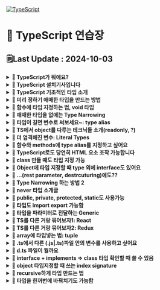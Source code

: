 [![TypeScript](https://img.shields.io/badge/typescript-%23007ACC.svg?style=for-the-badge&logo=typescript&logoColor=white)](https://github.com/MinSungJe/Web_Prac)
# 📝 TypeScript 연습장
## 🗒️Last Update : 2024-10-03
<details>
<summary><b>🤔 TypeScript가 뭐에요?</b></summary>

- JavaScript + Type부분 업그레이드 => TypeScript
    - Dynamic typing을 지원하는 JS에서 type을 엄격하게 체크하도록 변경
        1. 타입 관련 에러를 잡아줌
        2. 에러의 퀄리티가 좋아짐
- JS 문법 그대로 TS에서 사용가능
</details>

<details>
<summary><b>🤔 TypeScript 설치기사입니다</b></summary>

- HTML/CSS/JavaScript
    1. nodejs 설치
    2. VScode 에디터 준비
    3. 터미널 열고 <code>npm install -g typescript</code>
    4. 코드짤 폴더 만들고 에디터로 폴더 오픈
    5. <code>어쩌구.ts</code> 파일 생성 후 코드 작성
    6. <code>tsconfig.json</code> 생성 후 내용 작성
        ```json
        {
            "compilerOptions": {

                "target": "es5", // 'es3', 'es5', 'es2015', 'es2016', 'es2017','es2018', 'esnext' 가능
                "module": "commonjs", //무슨 import 문법 쓸건지 'commonjs', 'amd', 'es2015', 'esnext'
                // -------------- 보통은 여기까지 --------------
                "allowJs": true, // js 파일들 ts에서 import해서 쓸 수 있는지 
                "checkJs": true, // 일반 js 파일에서도 에러체크 여부 
                "jsx": "preserve", // tsx 파일을 jsx로 어떻게 컴파일할 것인지 'preserve', 'react-native', 'react'
                "declaration": true, //컴파일시 .d.ts 파일도 자동으로 함께생성 (현재쓰는 모든 타입이 정의된 파일)
                "outFile": "./", //모든 ts파일을 js파일 하나로 컴파일해줌 (module이 none, amd, system일 때만 가능)
                "outDir": "./", //js파일 아웃풋 경로바꾸기
                "rootDir": "./", //루트경로 바꾸기 (js 파일 아웃풋 경로에 영향줌)
                "removeComments": true, //컴파일시 주석제거 

                "strict": true, //strict 관련, noimplicit 어쩌구 관련 모드 전부 켜기
                "noImplicitAny": true, //any타입 금지 여부
                "strictNullChecks": true, //null, undefined 타입에 이상한 짓 할시 에러내기 
                "strictFunctionTypes": true, //함수파라미터 타입체크 강하게 
                "strictPropertyInitialization": true, //class constructor 작성시 타입체크 강하게
                "noImplicitThis": true, //this 키워드가 any 타입일 경우 에러내기
                "alwaysStrict": true, //자바스크립트 "use strict" 모드 켜기

                "noUnusedLocals": true, //쓰지않는 지역변수 있으면 에러내기
                "noUnusedParameters": true, //쓰지않는 파라미터 있으면 에러내기
                "noImplicitReturns": true, //함수에서 return 빼먹으면 에러내기 
                "noFallthroughCasesInSwitch": true, //switch문 이상하면 에러내기 
            }
        }
        ```
    7. 터미널켜서 <code>tsc -w</code> 입력
        - 브라우저는 무조건 js만 읽을 수 있음
        - 해당 명령어는 ts파일을 js파일로 자동변환해주는 명령어임(컴파일)
        - 컴파일 옵션은 tsconfig.json에서 설정가능
    8. 변환된 js파일을 html에 적용
- React
    - 기존 React 프로젝트에 설치(에러 발생할 수 있음)
        <code>npm install --save typescript @types/node @types/react @types/react-dom @types/jest</code>
    - 그냥 처음부터 React 프로젝트 새로 만들기
        <code>npx create-react-app my-app --template typescript</code>
- Vue
    1. 터미널 열고 <code>vue add typescript</code> -> 라이브러리 설치
    2. vue 파일에서 타입스크립트를 쓰려면 lang 옵션을 켜두고 쓰면 됨
        ```html
        <script lang="ts">
            ...
        </script>
        ```
</details>

<details>
<summary><b>🤔 TypeScript 기초적인 타입 소개</b></summary>

- <b>TypeScript에서는 변수에 타입 지정 가능 = 변수에 실드씌우는 것임</b>
    - <code>변수명 :타입명</code>
        ```ts
        let 이름 :string = 'Min';
        let 나이 :number = 25;
        let 결혼여부 :boolean = false;
        let 널 :null = null;
        let 언디파인드 :undefined = undefined;
        let 회원들: string[] = ['Min', 'Kim']
        let 회원정보:{name: string, age: number} = { name: 'Min', age: 25 }
        ```
    - 장점: 타입이 실수로 변경될 때 에러 내줌
    - 사실.. TypeScript에서 타입지정은 원래 자동으로 됨 -> 타입지정 문법 생략가능
</details>

<details>
<summary><b>🤔 미리 정하기 애매한 타입을 만드는 방법</b></summary>

- ❗<b>Union Type</b>
    - 타입에 |(or) 기호 사용해서 새로운 타입을 만들 수 있음(가변적인 타입)
        ```ts
        let 회원 :number | string = 123;
        let 어레이 :(number|string)[] = [1, '2', 3]
        let 오브젝트 :{a : string|number} = {a : '123'}
        ```
- ❗<b>any Type</b>
    - 모든 자료형을 허용하는 타입(타입실드 해제)
        ```ts
        let 아무거나 :any;
        ```
- ❗<b>unknown Type</b>
    - 모든 자료형을 허용하는 타입2, 하지만 unknown이라는 타입을 부여함
    - 무조건 타입실드를 해제하는게 아니라 any보다 안전성 있음
        ```ts
        let 아무거나2 :unknown;
        ```
</details>

<details>
<summary><b>🤔 함수에 타입 지정하는 법, void 타입</b></summary>

- ❗<b>함수는 파라미터, return값에 타입을 지정할 수 있음</b>
    ```ts
    function 함수(x: 파라미터타입1, y: 파라미터타입2): 리턴타입 {
        return 리턴타입의 자료
    }
    함수(파라미터타입1의 자료형, 파라미터타입2의 자료형)
    ```
- 타입 지정된 파라미터는 함수쓸때 필수로 들어가야 함
    - ❗<b>파라미터가 옵션일 경우 ?을 이용해 옵션으로 선언 가능</b>
        - 들어올 수 있다~란 뜻이긴 한데 ❗<b>정확히는 union 타입으로 undefined랑 결합된거랑 똑같음</b>
        - 함수 파라미터 뿐만 아니라 object내 키값에도 ?를 사용할 수 있음
            ```ts
            function 내함수(x? :number) { 
                
            }
            내함수(); //가능
            내함수(2); //가능

            // 위 함수는 아래 함수랑 똑같은 함수임
            function 내함수(x :number|undefined) {

            }
            ```
- 함수에서 어떤 값을 return하지 않는 함수의 경우 return값 타입에 void 지정 가능
    - 실수로 return 하는 것을 막아줄 수 있음
        ```ts
        function 내함수(x :number) :void { 
            return x * 2 // void인데 뭔가 return하려고 하니까 여기서 에러남 
        }
        ```
</details>

<details>
<summary><b>🤔 애매한 타입을 없애는 Type Narrowing</b></summary>

- ❗<b>어떤 변수가 타입이 아직 불확실하면 if문 등으로 Narrowing 해줘야 조작 가능!</b>
    - 예를 들어 애매한 타입에 조작을 하는 경우가 있음
        ```ts
        function 내함수(x :number | string){
            return x + 1 // Error! 
            // number|string 이라는 타입엔 number를 더할 수 없기 때문
        }
        ```
- Narrowing 방법은 다음과 같음
    - 그냥 현재 변수의 타입이 뭔지 특정지을 수 있기만 하면 다 인정해줌
        - <code>if (typeof 변수 === '타입명') {}</code>
            - TS에선 함수 안에서 if문 쓸때 마지막 else문 없으면 에러날 수 있음
        - <code>속성명 in 오브젝트자료</code>
        - <code>인스턴스 instanceof 부모class</code>
    - 아니면 assertion 문법(타입 덮어쓰기)
        1. Narrowing 할 때 씀: 타입을 변경할 때 쓰는게 아님, 에러남
        2. 무슨 타입이 들어올지 100% 확실할 때 쓰셈
        3. 대표적인 사용처
            - 왜 타입에러가 나는지 정말 모르겠는 상황에 임시 에러해결용
            - 내가 어떤 타입이 들어올지 정말 확실하게 알고 있는데 컴파일러 에러가 방해할 때
        - 사용법: <code>변수 as 타입명</code>
        - 옛날 as문법: <code>&lt;number&gt;이름</code>: html 태그랑 헷갈려서 안 씀
</details>

<details>
<summary><b>🤔 타입이 길면 변수로 써보세요~: type alias</b></summary>

- ❗<b>타입이 너무 길면 변수에 담아쓸 수 있음 => type alias(=별명)</b>
    - type 변수 작명 관습: 일반 변수랑 차이점을 만들기 위해 영어 대문자로 시작
        ```ts
        type Animal = string | number | undefined;
        let 동물 :Animal;
        ```
    - object 타입도 저장 가능
        ```ts
        type 사람 = {
            name : string,
            age : number,
        }

        let teacher :사람 = { name : 'john', age : 20 } 
        ```
    - type 키워드 여러 개를 합칠 수 있음
        - 일반적인 방법으로 <code>|</code>(or) 연산자 활용
            ```ts
            type Name = string;
            type Age = number;
            type NewOne = Name | Age; 
            ```
        - object에 지정한 타입의 경우에도 합치기(=extend) 가능: <code>&</code>(and) 연산자 활용
            ```ts
            type PositionX = { x: number };
            type PositionY = { y: number };
            type XandY = PositionX & PositionY
            let 좌표 :XandY = { x : 1, y : 2 }
            ```
    - type 키워드는 재정의 불가
        ```ts
        type Name = string;
        type Name = number; // 에러남
        ```
</details>

<details>
<summary><b>🤔 TS에서 object를 다루는 테크닉들 소개(readonly, ?)</b></summary>

- readonly
    - const 자료는 원래 재할당이 불가능한 자료임
    - 하지만 const로 object를 선언하면 그 안의 값을 변경하는 걸 막지 않음
    - 이걸 막는 키워드: <code>readonly</code>
        ```ts
        type User = {
            readonly name : string,
        }

        let 유저: User = {
            name : '민성제'
        }

        유저.name = '성민제' // readonly라서 에러남
        ```
- ?
    - 함수 파라미터랑 비슷하게 object의 키값에도 ?를 사용할 수 있음
    - <code>타입?</code> = <code>타입 | undefined</code>
        ```ts
        type Square = {
            color? : string,
            width : number,
        }

        let 네모2 :Square = { 
            width : 100 
        }
        ```
</details>

<details>
<summary><b>🤔 더 엄격해진 변수: Literal Types</b></summary>

- 특정한 값만 넣을 수 있는 타입을 만들 수 있음!: Literal Types
- 사용법
    ```ts
    let 이름: 'MinSungJe';
    ```
- 쓰는 이유
    - 변수가 뭐가 들어올지 더 엄격하게 관리 가능
    - VSCode의 기능에 의해 자동완성 가능
    - const 변수의 업그레이드 버전이라고 볼 수 있음
        - const 변수는 값을 바꿀 수 없지만, 다른 옵션을 부여할 수 없음
        - Literal Type은 |(or) 연산자의 사용이 가능하므로 옵션부여 가능
            ```ts
            let 방향: 'left' | 'right';
            방향 = 'left'; // left 또는 right만 가능(옵션 부여)
            ```
- Literal Type은 함수 파라미터에도 당연히 사용가능
    - 이 때, 변수처럼 쓸 수 있다해서 ❗<b>함수 파라미터에 해당 타입을 맞추라고 한거지 해당 자료를 넣으라고 한 게 아니란 거에 유의!</b>
        ```ts
        var 자료 = {
            name : 'kim'
        }

        function 내함수(a : 'kim') {}
        
        // 에러남, 'kim'이라는 타입만 받는데 string을 넣었기 때문
        내함수(자료.name)
        ```
    - 이에 대한 해결책으로는 3가지가 있음
        1. object 만들 때 object안의 요소에 대한 타입 미리 정하기
        2. assertion을 써서 강제로 타입부여
        3. <code>as const</code>를 object에 붙이기
        - ❗<b><code>as const</code>는 object를 마치 const처럼 절대 변경할 수 없는 값으로 박제</b>하는 효과임
            1. object내 key값들의 타입을 value(Literal Type)로 바꿔줌
            2. object 안에 있는 모든 속성을 readonly로 바꿔줌(변경하면 에러)
                ```ts
                var 자료 = {
                    name : 'kim'
                } as const; // as const 추가

                function 내함수(a : 'kim') {}
                내함수(자료.name) // 에러 안남
                ```
</details>

<details>
<summary><b>🤔 함수와 methods에 type alias를 지정하고 싶어요</b></summary>

- function type도 type alias로 저장이 가능함
    ```ts
    type NumOut = (x: number, y: number ) => number;
    ```
- 저장된 function type을 사용하고 싶다면 함수선언식이 아닌 함수표현식으로 함수를 작성해야 함
    ```ts
    type NumOut = (x: number, y: number ) => number;
    function Numout() { return x+y } // 함수선언식, type alias 적용 불가능
    let 함수이름작명: NumOut = function(x,y){
        return x + y
    } // 함수표현식
    ```
- methods(오브젝트 안 함수) 안에도 타입지정 가능
    ```ts
    type Member = {
        name : string,
        age : number,
        plusOne : ( x :number ) => number,
        changeName : () => void
    }

    let 회원정보: Member = {
        name : 'kim',
        age : 30,
        plusOne (x){
            return x + 1
        },
        changeName : () => {
            console.log('안녕')
        }
    }
    
    회원정보.plusOne(1);
    회원정보.changeName();
    ```
</details>

<details>
<summary><b>🤔 TypeScript로도 당연히 HTML 요소 조작 가능합니다</b></summary>

- TS는 JS에 type을 더한 것 뿐이므로 당연히 JS처럼 HTML 요소를 다룰 수 있음
- 근데 JS 쓰듯이 그냥 쓰면 에러남
    - <code>querySelector()</code>로 찾은 요소는 해당하는 요소가 없을 수 있기 때문에 type이 <code>Element|null</code>인 Union Type임
    - 근데 <b>요소를 조작하려면 Union 타입이 아닌 Element 타입으로 Narrowing 시켜야 함!</b>
        ```ts
        let 제목 = document.querySelector('#title');
        제목.innerHTML = '반갑소' // 에러, Narrowing 필요
        ```
- HTML 조작 시 narrowing 과정 5가지
    1. <code>제목 != null</code>로 narrowing
        ```ts
        let 제목 = document.querySelector('#title');
        if (제목 != null) {
            제목.innerHTML = '반갑소'
        }
        ```
    2. ❗<b><code>instanceof</code>로 narrowing</b>: 더 좋은 방법임
        ```ts
        let 제목 = document.querySelector('#title');
        if (제목 instanceof HTMLElement) { // 해당 클래스의 instance인지 확인하는 키워드
            제목.innerHTML = '반갑소'
        }
        ```
    3. assertion으로 사기치기
        ```ts
        let 제목 = document.querySelector('#title') as HTMLElement;
        제목.innerHTML = '반갑소'
        ```
    4. optional chaining 연산자: 왼쪽에 있는 object 자료 안에 .innerHTML이 있으면 그거 쓰고 없으면 undefined 남겨주세요~
        ```ts
        let 제목 = document.querySelector('#title');
        if (제목?.innerHTML != undefined) { // optional chaining
            제목.innerHTML = '반갑소'
        }
        ```
    5. 그냥 tsconfig의 strict 설정 false로 끄기
- HTML 조작 시 주의점
    - ❗<b>HTML 요소를 <code>instanceof</code>로 narrowing 할 때 해당 태그에 맞는 상세타입으로 narrowing 해줘야함!</b>
        - a -> HTMLAnchorElement
        - img -> HTMLImageElement
        - h4 -> HTMLHeadingElement
        - 기타등등..
    - 이벤트리스너 붙일 때 optional chaining 신문법 사용 가능
        ```ts
        let 버튼 = document.getElementById('button');

        // 버튼에 addEventListener 있으면 붙여주고 없으면 undefined로 남겨줘
        버튼?.addEventListener('click', function(){
            console.log('안녕')
        }) 
        ```
</details>

<details>
<summary><b>🤔 class 만들 때도 타입 지정 가능</b></summary>

- class 필드 타입 지정 가능
- 필드 값에 미리 선언해둬야 constructor에서 사용 가능
- Prototype 함수(필드와 똑같은 위치에서 선언)에 타입지정 가능
- 당연히 함수 관련된 rest parameter, default parameter 사용 가능
    ```ts
    class Person {
        data: number = 0 // 필드 타입 지정 가능
        name: string; // 필드값에 미리 선언해둬야 constructor 사용 가능
        constructor(파라미터: string) { // 파라미터에도 타입지정 가능
            this.name = 파라미터
        }

        // 프로토타입 함수에도 타입지정 가능
        함수(a: string): void {
            console.log('프로토타입 함수임: '+a)
        }
    }

    let 사람1 = new Person('Min')
    let 사람2 = new Person('Sung')
    사람1.함수('테스트')
    ```
</details>

<details>
<summary><b>🤔 Object에 타입 지정할 때 type 외에 interface도 있어요</b></summary>

- Object에 타입 지정할 때 type 말고도 class처럼 interface를 이용해 지정할 수 있음
    ```js
    // class 선언하듯 interface로 타입선언
    interface Square {
        color: string,
        width: number
    }
    let 네모: Square = {color: 'red', width: 100}
    ```
- ❗<b>interface 장점: extends로 복사가능!</b>
    ```ts
    interface Student {
        name: string
    }
    interface Teacher extends Student {
        age: number
    }

    let 학생: Student = { name: 'Min' }
    let 선생: Teacher = { name: 'Min', age: 20 }
    ```
    - 만약 extends 쓸 때 중복속성 발생하면 에러로 잡아줌
- 사실 type도 & 기호(intersection type)을 이용해 비슷하게 장점구현 가능
    - & 기호(intersection type): 두 타입을 전부 만족하는 타입
        ```ts
        type Animal = { name: string };
        type Cat = { age: number } & Animal
        ```
    - 만약 &로 연결할 때 중복속성 발생하면 미리 에러가 안나므로 주의
- type과 interface의 차이점
    - ❗<b>interface는 중복선언 가능하지만, type은 중복선언 불가능</b>
        - interface를 중복선언하면 두 interface가 합쳐진다!! (유연)
            - 외부 라이브러리같은 경우 interface 많이 씀
            - 추후에 해당 타입에 뭐 더하는게 쉬움
        - type은 중복선언하면 에러가 발생한다. (엄격)
</details>

<details>
<summary><b>🤔 ...(rest parameter, destrcuturing)에도??</b></summary>

- rest parameter에도 타입지정가능: Array 형태로 들어오므로 Array 식으로 선언
    ```ts
    function 함수(...a: (number|string)[]) {
        console.log(a)
    }
    함수(1,2,3,4,5,6,'히히')
    ```
- destructuring 할 때도 타입 지정 가능
    ```ts
    let 오브젝트 = {student: true, age: 20}

    function 함수({student, age}: {student: boolean, age: number}) {
        console.log(student, age)
    }
    함수(오브젝트)
    ```
</details>

<details>
<summary><b>🤔 Type Narrowing 하는 방법 2</b></summary>

- null & undefined 타입 체크하려는 경우
    ```ts
    function 함수(a: string|undefined) {
    if (a && typeof a === 'string') {
            // a가 undefined면 조건문 실행 X / string이면 조건문 실행 O
        }
    }
    ```
- typeof 연산자는 number, string, boolean, object 등의 기본적인 타입만 판정가능
- ❗<b>in 키워드로 object narrowing 가능</b>
    - <code>속성명 in 오브젝트자료</code>
        ```ts
        type Fish = {swim: string};
        type Bird = {fly: string};

        function 함수(animal: Fish|Bird) {
            if ('swim' in animal) { // Fish라고 Narrowing 됨
                let 변수 = animal.swim
            }
        }
        ```
- ❗<b>object 두개가 비슷하면 부모 class가 누군지 물어봐서 narrowing 가능</b>
    - <code>오브젝트명 instanceof 부모class</code>
        ```ts
        let 날짜 = new Date()
        if (날짜 instanceof Date) {
            // Date의 인스턴스일때 실행됨
        }
        ```
- ❗<b>비슷한 object 타입일 경우 literal type 강제로 만들어두면 도움됨</b>
    ```ts
    type Car = {
        wheel: '4개',
        color: string
    }

    type Bike = {
        wheel: '2개'
        color: string
    }

    function 함수(x: Car|Bike) {
        if (x.wheel === '4개') {
            // 리터럴 타입을 이용해 Car타입만 통과되도록 Narrowing
        }
    }
    ```
- ❗<b>결론: 논리적으로 이 타입인지 특정지을 수 있으면 Narrowing으로 인정해줌</b>
</details>

<details>
<summary><b>🤔 never 타입 소개글</b></summary>

- ❗<b>never: 코드를 이상하게 짜면 출몰하는 타입</b>
    1. 뭔가 이상한 narrowing
    2. 어떤 함수표현식(에러내뿜는함수)은 return 타입이 자동으로 never
        ```ts
        let 함수 = () => {
            throw new Error() {

            }
        }
        ```
- function return 값이 다음과 같을 경우 붙일 수도 있음
    1. return 값이 없어야 함
    2. endpoint가 없어야 함
        - 사실 모든 함수는 <code>return undefined</code>를 가지고 있음
        - 따라서 어떤 함수가 절대 끝나지 않아야 함
            1. 에러가 나는 함수
            2. 반복문이 멈추지 않는 함수
- 그럼 이거를 어디다가 써요?
    - 대부분 쓸데 없음: void로 대체 가능
    - 근데 몇몇 경우에 출몰하는 경우가 있으므로 알아만 두자~
</details>

<details>
<summary><b>🤔 public, private, protected, static도 사용가능</b></summary>

- 타입스크립트는 객체 지향 언어에 사용하는 public, private, protected, static 키워드 사용 가능
- 이 키워드를 쓰면 constructor 안에서 `this.name = name` 같은거 생략가능
    ```ts
    // 수정 전
    class Person { 
        name;
        constructor ( name: string ){  
            this.name = name;
        } 
    }
    let 사람1 = new Person('Min')

    // 수정 후
    class Person { 
        constructor ( public name: string ){  

        } 
    }
    let 사람1 = new Person('Min')
    ```
- <b>public</b>
    - class 안의 원하는 속성 왼쪽에 붙이면 그 속성은 아무데서나 수정 가능
        ```ts
        class User {
        public name: string;

        constructor(){
                this.name = 'kim';
            }
        }

        let 유저1 = new User();
        유저1.name = 'park';  //가능
        ```
        - 사실 속성을 그냥 만들면 public이 왼쪽에 몰래 부여됨
        - (참고) public 키워드는 class 내 prototype 함수에도 붙일 수 있음
- <b>private</b>
    - class 안의 원하는 속성 왼쪽에 붙이면 ❗<b>그 속성은 무조건 class {} 안에서만 수정 가능</b>
    - class 안에서만 사용하고 싶은 중요한 변수나 속성에 사용(안전장치)
    - 외부에서 수정하면 안되는 변수나 속성에 사용
        ```ts
        class User {
        public name: string;
        private familyName: string;  

        constructor() {
                this.name = 'SungJe';
                let hello = this.familyName + 'Min'; // 가능
            }
        }

        let 유저1 = new User();
        유저1.name = 'MinJe';  // 가능
        유저1.familyName = 'Kim'; // 에러남
        ```
    - private 부여된 속성을 class 밖에서 수정해야할 경우
        1. class 안에 private 속성을 수정하는 함수를 만들고(setter)
        2. 외부에서 함수를 실행시키면 됨
- <b>protected</b>
    - class 안의 원하는 속성 왼쪽에 붙이면 private랑 비슷하게 class {} 안에서만 사용가능
    - private랑 다른 점은 `extends`된 class {} 안에서도 사용가능
        ```ts
        class User {
            protected x = 10
        }

        class NewUser extends User {
            doThis() {
                this.x = 20 // 사용가능
            }
        }
        ```
- <b>static</b>
    - class 안의 원하는 속성 왼쪽에 붙이면 부모 class에 직접 부여됨
    - class로 만든 자식에게 물려주지 않음, extends 하면 잘 따라옴
    - 특정 속성을 숨길 때 사용 가능하지만.. 그럴거면 private, protected 쓰는게 나음
    - 위 3가지 속성과 동시에 사용 가능
        ```ts
        class User {
            public static x = 10
            y = 20
        }

        let 자식 = new User()
        console.log(자식) // x가 나오지 않음
        console.log(User.x) // x가 출력됨
        ```
</details>

<details>
<summary><b>🤔 타입도 import export 가능함</b></summary>

- 타입도 JS import/export 하는 것 처럼 내보내고 불러낼 수 있음
    ```ts
    // (a.ts)
    export type Name = string

    // (index.ts)
    import {Name} from './a'
    let 변수: Name = 'Sung'
    ```
- 예전에는 import/export 문법이 없어서 파일을 여러개 불러왔었음
    - 변수명이 겹치는 경우 발생
    - ❗<b>그래서 외부 파일에서 사용하지 않을 변수들을 감췄음: namespace</b>
        ```ts
        // (a.ts)
        namespace 네임스페이스 {
            export type Name = string | number;
        }

        // (index.ts)
        ///<reference path='./a.ts'/> // 불러오는 방법임
        let 변수: 네임스페이스.Name = 'Sung'
        ```
        - type 뿐만 아니라 interface도 감출 수 있음
        - 옛날에는 `namespace` 대신 `module`이었음
</details>

<details>
<summary><b>🤔 타입을 파라미터로 전달하는 Generic</b></summary>

- ❗<b>`function 함수<사용할타입명>() {}`으로 타입을 파라미터로 전달가능!</b>
- 사용하는 일례
    ```ts
    function 함수(x: unknown[]) {
        return x[0];
    }

    let a = 함수([4,2])
    console.log(a + 1) // 오류남: unknown + number을 하려 했기 때문 
    ```
    ```ts
    // MyType이라는 이름으로 타입을 파라미터로 전달
    function 함수<MyType>(x: MyType[]) :MyType {
        return x[0];
    }

    let a = 함수<number>([4,2])
    let b = 함수<string>(['kim', 'park'])
    ```
- 보통 `<T>`같은걸로 많이 함
- ❗<b>Generic에 들어가는 타입을 제한할 수 있음</b>
    ```ts
    function 함수<MyType extends number>(x: MyType) {
        return x - 1
    }

    let a = 함수<number>(100) // number로 제한
    ```
- 커스텀 타입도 extends 가능: 특정 속성을 가지고 있는 지 체크 가능!
    ```js
    interface lengthCheck {
        length : number
    }
    function 함수<MyType extends lengthCheck>(x: MyType) {
        return x.length
    }

    let a = 함수<string>('hello')  // 가능
    let a = 함수<number>(1234) // 에러남
    ```
- (참고) class, 타입변수도 타입을 파라미터로 전달 가능
</details>

<details>
<summary><b>🤔 TS를 다른 거랑 묶어보자1: React</b></summary>

- 설치: `npx create-react-app 프로젝트명 --template typescript`
- `.tsx`: jsx 문법을 쓰는 파일의 확장자
- `.ts`: 일반 파일
- ❗<b>잘 쓰는 법</b>
    1. 일반변수, 함수 만들 때 타입지정 잘하자
    2. JSX(html 요소)를 표현하는 타입이 있음!: `JSX.Element`
        ```tsx
        let 박스 :JSX.Element = <div></div>
        ```
    3. component 만들 때 타입지정 가능: 파라미터, return값
        ```tsx
        function Profile(): JSX.Element {
            return (
                <div>프로필인데요</div>
            )
        }
        ```
    4. component props 타입지정: props는 object 형식으로 전달받는다!
        ```tsx
        // (너무 길면 항상 type alias 사용가능한걸 절대 기억해)
        function Profile(props: {name: string}): JSX.Element {
            return (
                <div>{props.name} 프로필인데요</div>
            )
        }
        ```
    5. useState 타입지정
        ```tsx
        // 처음값에 따라 타입지정 자동으로 되므로 신경 안써도 됨
        let [user, setUser] = useState('kim')

        // 근데 string|number 타입을 넣고 싶으면 Generic 문법 사용
        let [user, setUser] = useState<string|number>('kim')
        ```
</details>

<details>
<summary><b>🤔 TS를 다른 거랑 묶어보자2: Redux</b></summary>

- ❗<b>Redux(전역 상태 관리 라이브러리)</b>
    1. 모든 컴포넌트가 state 공유 가능
    2. 수정방법을 파일 한 곳에 정의해둠: 오류가 났을 때 하나 파일만 들여다보면 됨
- 설치방법: `npm install redux react-redux`
- redux에서 만드는 거는 두가지 -> ❗<b>여기에 똑같이 변수와 함수정의에 타입지정하면 됨!</b>
    1. 모든 컴포넌트가 공유할 state(변수)
        ```tsx
        const 초기값: {count: number}  = { count: 0 };
        ```
    2. 미리 정의할 state 수정방법(함수)
        ```tsx
        // 인자: state, action을 인자로 받음
        // state: 위에서 타입지정했으면 알아서 
        // action: 수정요청(dispatch())날릴 때 거기 넣는 파라미터랑 같음
        // action.type을 string으로 쓰기 때문에 그걸 타입지정
        function reducer(state = 초기값, action: {type: string}) {
            if (action.type === '증가') {
                return { count : state.count + 1 }
            } else if (action.type === '감소'){
                return { count : state.count - 1 }
            } else {
                return initialState
            }
        }
        ```
- redux로 만들어 둔 state를 컴포넌트에서 쓰는 법
    - 꺼내는 요즘 문법: `useSelector()` 훅 사용
        - 타입은 정의한 곳에서 import
    - 수정하는 요즘 문법: `dispatch()` 사용
        - 타입은 redux에서 제공하는 타입 사용
- (참고) <b>@reduxjs/toolkit 쓰면 redux의 더러운 if-else문을 `createSlice()`라는 함수로 정리할 수 있음</b>
    - 설치방법: `npm install @reduxjs/toolkit`
    - state, reducer를 object로 정리할 수 있음 -> slice
    - 함수라 보기 좋음
    - stat 수정 시 사본만들 필요가 없음
    - action은 `PayloadAction`을 redux toolkit에서 import해서 타입지정 하면 됨
</details>

<details>
<summary><b>🤔 array에 타입넣는 법: tuple</b></summary>

- 지금까지 array에 타입 지정한 방법
    ```ts
    let 멍멍: (string|boolean)[] = ['dog', true]
    ```
- ❗<b>tuple타입을 이용하면 위치와 순서까지 고려한 타입지정 가능!</b>
    - 사용법
        ```ts
        // 첫 번째
        let 멍멍: [string, boolean] = ['dog', true]
        ```
    - tuple 안에 옵션 표시 가능, 맨 뒤쪽에서만 사용 가능
        ```ts
        let 멍멍: [string, boolean?] = ['dog'] // boolean값이 들어와도 되고 들어오지 않아도 됨
        ```
    - 함수에서 쓰는 tuple(Rest parameter 타입지정 시)
        ```ts
        function 함수(...x: [number, string]) {
            console.log(x)
        }
        함수(1, '2')
        ```
    - array 합칠 때 spread 연산자 쓰는 데 이때 타입지정은?: 똑같이 rest parameter 쓰듯이 쓰면 됨
        ```ts
        let arr = [1,2,3]
        let arr2: [number, number, ...number[]] = [4,5, ...arr]
        ```
</details>

<details>
<summary><b>🤔 .ts에서 다른 (.js|.ts)파일 안의 변수를 사용하고 싶어요</b></summary>

- .js의 변수를 .ts에서 이용하고 싶음
    - 일반 html, css, js 개발 시 그냥 `<script src="">`
    - ts에서 갖다쓰면 오류는 나지만 잘 실행은 됨. ❗<b>오류 거슬린다면 `declare` 키워드 사용</b>
        - <b>`declare`</b>: 변수를 재정의하는 키워드
            ```ts
            declare let a: number
            ```
        - 힌트를 주는 느낌
        - jQuery 같은 JS 외부 라이브러리를 불러올 때 재정의로 오류를 없애는 용도

- .ts의 변수를 .ts에서 이용하고 싶음
    - 당연히 import, export
    - 근데 import, export 안해도 되긴 함: ❗<b>모든 ts 파일은 ambient module(글로벌 모듈)로 선언되기 때문</b>
        - ts 파일 끼리 서로 공유됨
        - 그래서 특정 키워드는 
    - ❗<b>ts파일을 ambient 모듈이 아니라 로컬 모듈로 만드는 법: import, export 키워드를 하나 추가해두면 됨</b>
        - ❗<b>이렇게 만든 로컬 모듈 안에서 전역 변수 만들고 싶으면 `declare global {}`</b>
            ```ts
            //(data.ts)
            export {}; // 로컬 모듈로 만들어줌
            type Age = number;
            let 나이: Age = 25;
            declare global {
                let 이름: string = 'Min' // 여기 안에 있는건 전역변수임
            }
            ```
</details>

<details>
<summary><b>🤔 d.ts 파일이 뭘까요</b></summary>

- ❗<b>`~~~.d.ts`: 타입정의 보관용 파일임!</b>
- ts 파일에 타입정의가 너무 길면 d.ts 파일 만들기도 함
- 여러 타입을 정의하고 import/export하면 됨
    ```ts
    // (~~~.d.ts)
    export type Age = number;
    export interface Person { name: string, age: number}
    ```
- 모든 타입을 정의해놓은 레퍼런스용으로 d.ts파일 쓰는 법
    - `tsconfig.json`의 옵션값을 바꾸면 됨!: `"declaration": true`
    ```json
    (tsconfig.json)
    {
        "compilerOptions": {
            "target": "es5",
            "module": "es6",
            "declaration": true, // 요거 쓰면 됨
        }
    }
    ```
- d.ts 파일 용도
    1. 타입정의 따로 보관할 파일이 필요할 때
    2. 타입 레퍼런스 생성하고 싶을 때 tsconfig 변경하고 생성
- (참고) d.ts 파일은 자동으로 글로벌 모듈이 되는게 아니므로 export, import해야 함
    - d.ts파일을 글로벌 모듈로 만드는 법: `tsconfig.json`에 `"typeRoots": ["./types"]` 추가하고 해당 폴더 만들어서 쓰면 됨
- 외부라이브러리 쓸 때 타입정의 안되어있다면 Definitely Typed github 레포지토리나 타입스크립트 공식홈페이지 가서 원하는 타입파일 다운받아 갖다쓰면 됨
    - ❗<b>node_modules/@types 폴더에 있는 타입들은 자동으로 글로벌 모듈이 됨</b>
    - typeRoots 옵션이 있다면 자동으로 읽어들일 수 없으므로 주의
</details>

<details>
<summary><b>🤔 interface + implements => class 타입 확인할 때 쓸 수 있음</b></summary>

- ❗<b>`implements`: interface에 들어있는 속성을 가지고 있는 지 확인해주세요~</b>
    - ❗<b>이 class가 특정 필드와 함수를 가지고 있는지 확인하고 싶은 경우 사용</b>
        ```ts
        // CarType interface의 model, price가
        interface CarType {
            model : string,
            price : number
        }

        // Car에 있는지 확인
        class Car implements CarType {
            model: string;
            price: number = 1000;
            constructor(a :string) {
                this.model = a
            }
        }
        let 붕붕이 = new Car('morning');
        ```
    - (주의) implements는 타입지정문법이 아니고 속성을 가지고 있는지만 확인하라는 뜻임!: class에다가 필드와 타입을 할당하고 변형시키는 역할은 아님
        ```ts
        interface CarType {
            model : string,
            tax : (price :number) => number;
        }

        class Car implements CarType {
            // 그냥 model과 tax 속성이 있으면 통과
            model;   // model은 any 타입됨, string 할당 X
            tax (a){   // a 파라미터는 any 타입됨, 타입 할당 X
                return a * 0.1
            }
        }
        ```
    - 사용하는 곳: 클래스끼리 복잡하게 상속하고 그런 경우에 class가 특정 필드와 함수 같은 걸 가지고 있는지 확인하고 체크할 때?
    - `extends`랑 다른 점은?
        - `extends`는 뒤 class에 있던 필드와 함수를 A로 복사해줌: 상속 구현할 때 씀
        - `implements`는 그냥 class에 있는 필드와 함수가 있는지 체크만 해줌
</details>

<details>
<summary><b>🤔 object 타입지정할 때 쓰는 index signature</b></summary>

- object 용 타입을 하나 만들고 싶은데 어떤 이름의 key가 들어올지 몰라요..
- `index signature`을 써서 해결!: ❗<b>특정 type의 key값에 해당하는 value의 타입지정 가능</b>
    ```ts
    interface StringOnly {
        // 모든 string type의 키값에 해당하는 value는 string
        [key: string]: string 
    }

    let obj: StringOnly = {
        name : 'kim',
        age : '20',
        location : 'seoul'
    }
    ```
- 논리적으로 말이 된다면 응용도 충분히 가능
    ```ts
    // age만 number 넣고 나머지는 string 넣고 싶을 때
    interface StringOnly {
        age: number,   // 가능
        [key: string]: string | number,
    }
    ```
</details>

<details>
<summary><b>🤔 recursive하게 타입 만드는 법</b></summary>

- 타입 안에 자기랑 똑같은 타입 쓸 수 있음
- 마지막 값을 고려하려면 `|`로 묶어보자
    ```ts
    interface MyType {
        'font-size': MyType | number
    }

    let css: MyType = {
        'font-size': {
            'font-size': {
                'font-size': 14
            }
        }
    }
    ```
</details>

<details>
<summary><b>🤔 타입을 한꺼번에 바꿔치기도 가능함</b></summary>

- `keyof`: `Object.keys(오브젝트명)`과 비슷한 TypeScript 키워드
    ```ts
    interface Person {
        age: number,
        name: string
    }
    type PersonKeys = keyof Person // = 'age'|'name'
    let k: PersonKeys = 'age'
    ```
    - 모든 문자 key를 표현하는 index signature를 keyof로 담으면 `string|number`이 됨
        - 오브젝트의 key값은 number도 string으로 읽히기 때문
- ❗<b>이걸 이용하면 타입 전부 바꿔치기도 가능함</b>
    ```ts
    type Car = {
        color: boolean,
        model: boolean,
        price: boolean|number
    }

    type TypeChanger<MyType> = {
        // [key in 'color'|'model'|'price']: string
        [key in keyof MyType]: string
    }

    // color, model, price가 전부 string인 새로운 타입 선언
    type 새로운타입 = TypeChanger<Car>
    ```
</details>